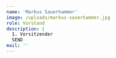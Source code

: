 ```yaml
---
name: 'Markus Sauerhammer'
image: /uploads/markus-sauerhammer.jpg
role: Vorstand
description: |
  1. Vorsitzender
  SEND
mail: ''
---
```


